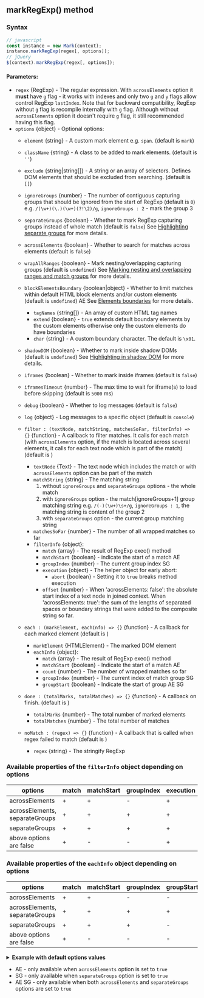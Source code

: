 
## markRegExp() method
### Syntax
``` js
// javascript
const instance = new Mark(context);
instance.markRegExp(regex[, options]);
// jQuery
$(context).markRegExp(regex[, options]);
```
#### Parameters:
* `regex` {RegExp} - The regular expression. With `acrossElements` option it **must** have `g` flag - it works with indexes and only two `g` and `y` flags allow control RegExp `lastIndex`. Note that for backward compatibility, RegExp without `g` flag is recompile internally with `g` flag.
  Although without `acrossElements` option it doesn't require `g` flag, it still recommended having this flag.
* `options` {object} - Optional options:
  * `element` {string} - A custom mark element e.g. `span`. (default is `mark`)
  * `className` {string} -  A class to be added to mark elements. (default is `''`)
  * `exclude` {string|string[]} - A string or an array of selectors. Defines DOM elements that should be excluded from searching. (default is `[]`)
  * `ignoreGroups` {number} - The number of contiguous capturing groups that should be ignored from the start of RegExp (default is `0`)
    e.g. `/(\w+)(\.)(\w+)(?!\2)/g`, `ignoreGroups : 2` - mark the group 3
  * `separateGroups` {boolean} - Whether to mark RegExp capturing groups instead of whole match (default is `false`)
    See [Highlighting separate groups](separate-groups.md) for more details.
  * `acrossElements` {boolean} - Whether to search for matches across elements (default is `false`)
  * `wrapAllRanges` {boolean} - Mark nesting/overlapping capturing groups  (default is `undefined`)
    See [Marking nesting and overlapping ranges and match groups](nesting-overlapping.md) for more details.
  * `blockElementsBoundary` {boolean|object} - Whether to limit matches within default HTML block elements and/or custom elements (default is `undefined`)  AE
    See [Elements boundaries](elements-boundaries.md) for more details.
    * `tagNames` {string[]} - An array of custom HTML tag names
    * `extend` {boolean} - `true` extends default boundary elements by the custom elements
      otherwise only the custom elements do have boundaries
    * `char` {string} - A custom boundary character. The default is `\x01`.

  * `shadowDOM` {boolean} - Whether to mark inside shadow DOMs (default is `undefined`)
    See [Highlighting in shadow DOM](shadow-dom.md) for more details.
  * `iframes` {boolean} - Whether to mark inside iframes (default is `false`)
  * `iframesTimeout` {number} - The max time to wait for iframe(s) to load before skipping (default is `5000` ms)
  * `debug` {boolean} - Whether to log messages (default is `false`)
  * `log` {object} - Log messages to a specific object (default is `console`)

  * `filter : (textNode, matchString, matchesSoFar, filterInfo) => {}` {function} - A callback to filter matches. It calls for each match (with `acrossElements` option, if the match is located across several elements, it calls for each text node which is part of the match) (default is )
    * `textNode` {Text} - The text node which includes the match or with `acrossElements` option can be part of the match
    * `matchString` {string} - The matching string:
      1. without `ignoreGroups` and `separateGroups` options - the whole match
      2. with `ignoreGroups` option - the match[ignoreGroups+1] group matching string e.g. `/(-)(\w+)\s+/g`, `ignoreGroups : 1`, the matching string is content of the group 2
      3. with `separateGroups` option - the current group matching string
    * `matchesSoFar` {number} - The number of all wrapped matches so far
    * `filterInfo` {object}:
      * `match` {array} - The result of RegExp exec() method
      * `matchStart` {boolean} - indicate the start of a match  AE
      * `groupIndex` {number} - The current group index  SG
      * `execution` {object} - The helper object for early abort:
        * `abort` {boolean} - Setting it to `true` breaks method execution
      * `offset` {number} - When 'acrossElements: false': the absolute start index of a text node in joined context.
        When 'acrossElements: true': the sum of the lengths of separated spaces or boundary strings that were added to the composite string so far.

  * `each : (markElement, eachInfo) => {}` {function} - A callback for each marked element (default is )
    * `markElement` {HTMLElement} - The marked DOM element
    * `eachInfo` {object}:
      * `match` {array} - The result of RegExp exec() method
      * `matchStart` {boolean} - Indicate the start of a match  AE
      * `count` {number} - The number of wrapped matches so far
      * `groupIndex` {number} - The current index of match group  SG
      * `groupStart` {boolean} - Indicate the start of group  AE SG

  * `done : (totalMarks, totalMatches) => {}` {function} - A callback on finish. (default is )
    * `totalMarks` {number} - The total number of marked elements
    * `totalMatches` {number} - The total number of matches

  * `noMatch : (regex) => {}` {function} - A callback that is called when regex failed to match (default is )
    * `regex` {string} - The stringify RegExp

### Available properties of the `filterInfo` object depending on options

|            options               |    match   |   matchStart   | groupIndex  |  execution  | offset |
|----------------------------------|------------|----------------|-------------|-------------|--------|
|  acrossElements                  |     +      |      +         |     -       |     +       |   +    |
|  acrossElements, separateGroups  |     +      |      +         |     +       |     +       |   +    |
|  separateGroups                  |     +      |      +         |     +       |     +       |   +    |
|  above options are false         |     +      |      -         |     -       |     +       |   +    |


### Available properties of the `eachInfo` object depending on options

|             options              |    match   |    matchStart   |  groupIndex  | groupStart | count |
|----------------------------------|------------|-----------------|--------------|------------|-------|
|  acrossElements                  |     +      |      +          |     -        |     -      |   +   |
|  acrossElements, separateGroups  |     +      |      +          |     +        |     +      |   +   |
|  separateGroups                  |     +      |      +          |     +        |     -      |   +   |
|  above options are false         |     +      |      -          |     -        |     -      |   +   |


<details id="internal-code">
<summary><b>Example with default options values</b></summary>

<pre><code class="language-js">const options = {
    element : 'mark',
    className : '',
    exclude : [],
    ignoreGroups : 0,
    acrossElements : false,
    wrapAllRanges : false,
    blockElementsBoundary : false,
    shadowDOM : false,
    iframes : false,
    iframesTimeout : 5000,
    filter : (textNode, matchString, matchesSoFar, filterInfo) => {
        return true; // must return either true or false
    },
    each : (markElement, eachInfo) => {},
    done : (totalMarks, totalMatches) => {},
    noMatch : (regex) => {},
    debug : false,
    log : window.console
};
</code></pre>

JavaScript:

<pre><code class='lang-javascript'>
const instance = new Mark(document.querySelector('selector')),
  regex = /../gi;
instance.markRegExp(regex, options);
</code></pre>

jQuery:

<pre><code class='lang-javascript'>$('selector').markRegExp(regex, options);</code></pre>
</details>

* AE - only available when `acrossElements` option is set to `true`
* SG - only available when `separateGroups` option is set to `true`
* AE SG - only available when both `acrossElements` and `separateGroups` options are set to `true`
